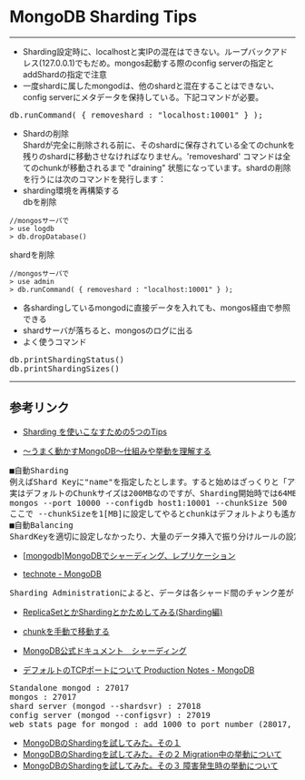 MongoDB Sharding Tips
=================
----
- Sharding設定時に、localhostと実IPの混在はできない。ループバックアドレス(127.0.0.1)でもだめ。mongos起動する際のconfig serverの指定とaddShardの指定で注意
- 一度shardに属したmongodは、他のshardと混在することはできない、config serverにメタデータを保持している。下記コマンドが必要。
<pre>
db.runCommand( { removeshard : "localhost:10001" } ); 
</pre>

- Shardの削除  
  Shardが完全に削除される前に、そのshardに保存されている全てのchunkを残りのshardに移動させなければなりません。'removeshard' コマンドは全てのchunkが移動されるまで "draining" 状態になっています。shardの削除を行うには次のコマンドを発行します：
- sharding環境を再構築する  
dbを削除
```
//mongosサーバで
> use logdb
> db.dropDatabase()
```
shardを削除
```
//mongosサーバで
> use admin
> db.runCommand( { removeshard : "localhost:10001" } );  
```

- 各shardingしているmongodに直接データを入れても、mongos経由で参照できる
- shardサーバが落ちると、mongosのログに出る
- よく使うコマンド
<pre>
db.printShardingStatus()
db.printShardingSizes()
</pre>

----
## 参考リンク

- [Sharding を使いこなすための5つのTips](http://doryokujin.hatenablog.jp/entry/20110601/1306858487)

- [〜うまく動かすMongoDB〜仕組みや挙動を理解する](http://doryokujin.hatenablog.jp/entry/20110519/1305737343)
<pre>
■自動Sharding
例えばShard Keyに"name"を指定したとします。すると始めはざっくりと「ア行はShard0」に「カ行はShard1」といった具合に振り分けルールを決定します。この「ア行に属するデータ集合」のことをChunk呼びます。各ChunkはShard Keyの値に対して他とかぶらない範囲をもっておりその範囲に属するデータはそのChunkの中に入っていきます。そしてChunkの中にデータが詰まりすぎた場合はそのChunkを等分割してChunkサイズを均等に保とうとします。先ほどの例でいうと、[あ,い,う,え,お]の範囲を持っていたChunkが[あ,い,う]と[え,お]というChunkに分割されます。@kuwa_tw氏が触れているデフォルトのChunkサイズは200MBです。つまり200MB以上のデータがそのChunk内に入ってきた場合に分割が行われることになります。データが大量に入ってきている状態の裏で、Chunkの細胞分裂が絶えず行われているのです。
実はデフォルトのChunkサイズは200MBなのですが、Sharding開始時では64MBに下げられています。そしてある程度のデータサイズとなった場合に200MBに変更されます（変更されないという話も聞きますが…）。もちろんこのデフォルトのChunkサイズは変更を行うことができます。mongosを起動するときにオプションとして --chunkSize [MB] を設定してやれば良いのです。
mongos --port 10000 --configdb host1:10001 --chunkSize 500
ここで --chunkSizeを1[MB]に設定してやるとchunkはデフォルトよりも遙かに速いペースで分割されていきます。ただ分割されるといっても、物理的な分割が行われているわけではないことに注意してください。しかしchunkSizeを1に設定すると後述するChunkの移動が絶えず行われるような状態に陥り、様々な問題を引き起こすので注意してください。
■自動Balancing
ShardKeyを適切に設定しなかったり、大量のデータ挿入で振り分けルールの設定が追いつかなかった場合にはShard間でデータの偏りが生じてしまいます。これはどう頑張っても避けられない問題でもあります。しかしMongoDBはデータの偏りがある程度大きくなった時点で偏りの大きいShardから少ないShardへChunkの移動を行うことによってそれに立ち向かってくれます。しかも自動で。
</pre>

- [[mongodb]MongoDBでシャーディング、レプリケーション ](http://d.hatena.ne.jp/HowHigh/20111118/p1)

- [technote - MongoDB](http://rest-term.com/technote/index.php/MongoDB)
<pre>
Sharding Administrationによると、データは各シャード間のチャンク差が 8 を超えるまでは primary shard(shard0000) にのみ保持され分散は行われない。実運用ではこのバランシング機能によってチャンク移動が起こることは極力避けたいため(シャード間のデータ転送は高コスト)、最適なチャンクサイズをあらかじめ設定しておくか、あるいはバランシング機能自体をオフにする必要がある。
</pre>

- [ReplicaSetとかShardingとかためしてみる(Sharding編)](http://d.hatena.ne.jp/tm8r/20110511/1305122040)  

- [chunkを手動で移動する](http://d.hatena.ne.jp/tm8r/20110519/1305820734)  

- [MongoDB公式ドキュメント　シャーディング](http://www.mongodb.org/display/DOCSJP/Sharding)

- [デフォルトのTCPポートについて Production Notes - MongoDB](http://www.mongodb.org/display/DOCS/Production+Notes#ProductionNotes-TCPPortNumbers)
<pre>
Standalone mongod : 27017
mongos : 27017
shard server (mongod --shardsvr) : 27018
config server (mongod --configsvr) : 27019
web stats page for mongod : add 1000 to port number (28017, by default)
</pre>

- [MongoDBのShardingを試してみた。その１](http://d.hatena.ne.jp/matsuou1/20110413/1302710901)  
- [MongoDBのShardingを試してみた。その２ Migration中の挙動について](http://d.hatena.ne.jp/matsuou1/20110415/1302873577)  
- [MongoDBのShardingを試してみた。その３ 障害発生時の挙動について](http://d.hatena.ne.jp/matsuou1/20110419/1303231639)  
